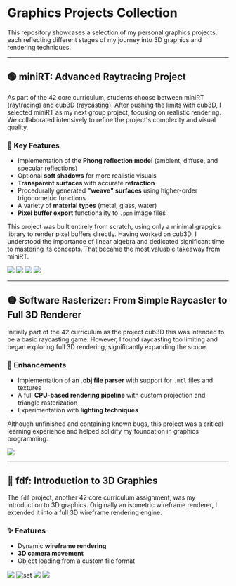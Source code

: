 # Graphics Projects Collection

This repository showcases a selection of my personal graphics projects, each reflecting different stages of my journey into 3D graphics and rendering techniques.

---

## 🟢 miniRT: Advanced Raytracing Project

As part of the 42 core curriculum, students choose between miniRT (raytracing) and cub3D (raycasting). After pushing the limits with cub3D, I selected miniRT as my next group project, focusing on realistic rendering. We collaborated intensively to refine the project's complexity and visual quality.

### 🔧 Key Features

- Implementation of the **Phong reflection model** (ambient, diffuse, and specular reflections)
- Optional **soft shadows** for more realistic visuals
- **Transparent surfaces** with accurate **refraction**
- Procedurally generated **"weave" surfaces** using higher-order trigonometric functions
- A variety of **material types** (metal, glass, water)
- **Pixel buffer export** functionality to `.ppm` image files

This project was built entirely from scratch, using only a minimal grapgics library to render pixel buffers directly. Having worked on cub3D, I understood the importance of linear algebra and dedicated significant time to mastering its concepts. That became the most valuable takeaway from miniRT.

![](images/miniRT/first_smooth_shadow_high_res.png)
![](images/miniRT/ocean1.png)
![](images/miniRT/refraction_in_glass_air_spheres.png)
![](images/miniRT/spotlight.png)

---

## 🟡 Software Rasterizer: From Simple Raycaster to Full 3D Renderer

Initially part of the 42 curriculum as the project cub3D this was intended to be a basic raycasting game. However, I found raycasting too limiting and began exploring full 3D rendering, significantly expanding the scope.

### 🧪 Enhancements

- Implementation of an **.obj file parser** with support for `.mtl` files and textures
- A full **CPU-based rendering pipeline** with custom projection and triangle rasterization
- Experimentation with **lighting techniques**

Although unfinished and containing known bugs, this project was a critical learning experience and helped solidify my foundation in graphics programming.

![](images/cub3D/laptop.png)

---

## 🔵 fdf: Introduction to 3D Graphics

The `fdf` project, another 42 core curriculum assignment, was my introduction to 3D graphics. Originally an isometric wireframe renderer, I extended it into a full 3D wireframe rendering engine.

### ✨ Features

- Dynamic **wireframe rendering**
- **3D camera movement**
- Object loading from a custom file format

![](images/fdf/landscape.png)
![ set](images/fdf/julia.png)
![](images/fdf/pylone.png)
![](images/fdf/42.png)
